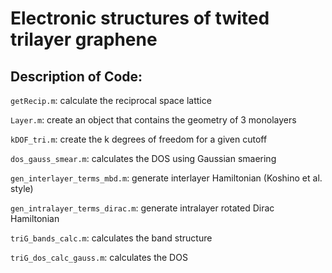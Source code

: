 # Electronic structures of twited trilayer graphene
## Description of Code:

`getRecip.m`: calculate the reciprocal space lattice

`Layer.m`: create an object that contains the geometry of 3 monolayers

`kDOF_tri.m`: create the k degrees of freedom for a given cutoff

`dos_gauss_smear.m`: calculates the DOS using Gaussian smaering

`gen_interlayer_terms_mbd.m`: generate interlayer Hamiltonian (Koshino et al. style)

`gen_intralayer_terms_dirac.m`: generate intralayer rotated Dirac Hamiltonian 

`triG_bands_calc.m`: calculates the band structure 

`triG_dos_calc_gauss.m`: calculates the DOS
